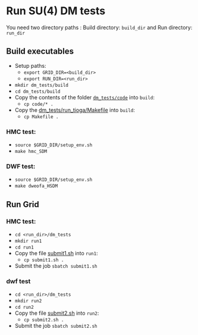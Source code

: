 # Run SU(4) DM tests
You need two directory paths : Build directory: `build_dir` and Run directory: `run_dir`
## Build executables
- Setup paths:
  - `export GRID_DIR=<build_dir>`
  - `export RUN_DIR=<run_dir>`
- `mkdir dm_tests/build`
- `cd dm_tests/build`
- Copy the contents of the folder [`dm_tests/code`](https://github.com/vmos1/su4_dm_grid_lsd/tree/develop/dm_tests/code) into `build`: 
  - `cp code/* .`
- Copy the [dm_tests/run_tioga/Makefile](https://github.com/vmos1/su4_dm_grid_lsd/blob/develop/dm_tests/run_tioga/Makefile) into `build`: 
  - `cp Makefile .`

### HMC test: 
- `source $GRID_DIR/setup_env.sh`
- `make hmc_SDM`
### DWF test: 
- `source $GRID_DIR/setup_env.sh`
- `make dweofa_HSDM`
## Run Grid
### HMC test:
- `cd <run_dir>/dm_tests`
- `mkdir run1`
- `cd run1`
- Copy the file [submit1.sh](https://github.com/vmos1/su4_dm_grid_lsd/blob/main/dm_tests/run_tioga/submit1.sh) into `run1`:
  - `cp submit1.sh .`
- Submit the job `sbatch submit1.sh`

### dwf test
- `cd <run_dir>/dm_tests`
- `mkdir run2`
- `cd run2`
- Copy the file [submit2.sh](https://github.com/vmos1/su4_dm_grid_lsd/blob/main/dm_tests/run_tioga/submit2.sh) into `run2`:
  - `cp submit2.sh .`
- Submit the job `sbatch submit2.sh`
